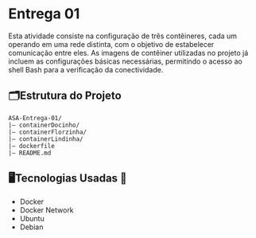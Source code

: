 # Entrega 01
Esta atividade consiste na configuração de três contêineres, cada um operando em uma rede distinta, com o objetivo de estabelecer comunicação entre eles. As imagens de contêiner utilizadas no projeto já incluem as configurações básicas necessárias, permitindo o acesso ao shell Bash para a verificação da conectividade. 



## 🗂️Estrutura do Projeto
```
ASA-Entrega-01/
|— containerDocinho/ 
|— containerFlorzinha/
|— containerLindinha/
|— dockerfile
|— README.md 
```  


## 🖥️Tecnologias Usadas 🌿

* Docker
* Docker Network
* Ubuntu
* Debian
